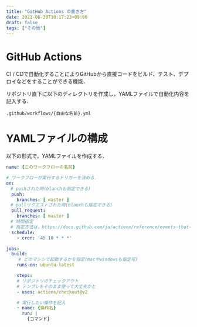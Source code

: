 ```yaml
---
title: "GitHub Actions の書き方"
date: 2021-06-30T10:17:23+09:00
draft: false
tags: ["その他"] 
---
```

<!--more-->

# GitHub Actions
CI / CDで自動化することによりGitHubから直接コードをビルド、テスト、デプロイなどをすることができる機能．

リポジトリ直下に以下のディレクトリを作成し，YAMLファイルで自動化内容を記入する．
```
.github/workflows/{自由な名前}.yml
```

# YAMLファイルの構成

以下の形式で，YAMLファイルを作成する．

```yml
name: {このワークフローの名前}

# ワークフローが実行するトリガーを決める．
on:
　# pushされた時(blanchも指定できる)
  push:
    branches: [ master ]
　# pullリクエストされた時(blanchも指定できる)
  pull_request:
    branches: [ master ]
　# 時間指定
　# 指定方法は，https://docs.github.com/ja/actions/reference/events-that-trigger-workflows
  schedule:
    - cron: '45 10 * * *'

jobs:
  build:
  　 # どのマシンで起動するかを指定(macやwindowsも指定可)
    runs-on: ubuntu-latest

    steps:
    # リポジトリのチェックアウト
    # テンプレをそのまま使って大丈夫かと
    - uses: actions/checkout@v2

    # 実行したい操作を記入
    - name: {操作名}
      run: |
        {コマンド}

```
